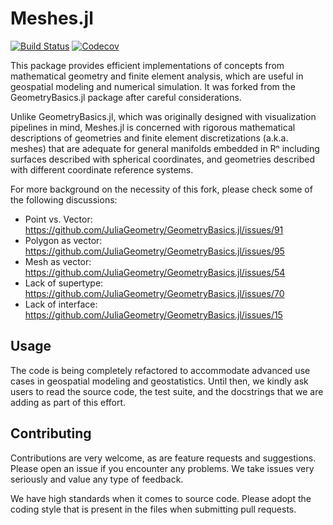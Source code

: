 # Meshes.jl

[![Build Status](https://travis-ci.com/JuliaGeometry/Meshes.jl.svg?branch=master)](https://travis-ci.com/JuliaGeometry/Meshes.jl)
[![Codecov](https://codecov.io/gh/JuliaGeometry/Meshes.jl/branch/master/graph/badge.svg)](https://codecov.io/gh/JuliaGeometry/Meshes.jl)

This package provides efficient implementations of concepts from
mathematical geometry and finite element analysis, which are useful
in geospatial modeling and numerical simulation. It was forked from
the GeometryBasics.jl package after careful considerations.

Unlike GeometryBasics.jl, which was originally designed with visualization
pipelines in mind, Meshes.jl is concerned with rigorous mathematical
descriptions of geometries and finite element discretizations (a.k.a.
meshes) that are adequate for general manifolds embedded in Rⁿ including
surfaces described with spherical coordinates, and geometries described
with different coordinate reference systems.

For more background on the necessity of this fork, please check some of
the following discussions:

- Point vs. Vector: https://github.com/JuliaGeometry/GeometryBasics.jl/issues/91
- Polygon as vector: https://github.com/JuliaGeometry/GeometryBasics.jl/issues/95
- Mesh as vector: https://github.com/JuliaGeometry/GeometryBasics.jl/issues/54
- Lack of supertype: https://github.com/JuliaGeometry/GeometryBasics.jl/issues/70
- Lack of interface: https://github.com/JuliaGeometry/GeometryBasics.jl/issues/15

## Usage

The code is being completely refactored to accommodate advanced use cases
in geospatial modeling and geostatistics. Until then, we kindly ask users
to read the source code, the test suite, and the docstrings that we are
adding as part of this effort.

## Contributing

Contributions are very welcome, as are feature requests and suggestions.
Please open an issue if you encounter any problems. We take issues very
seriously and value any type of feedback.

We have high standards when it comes to source code. Please adopt the
coding style that is present in the files when submitting pull requests.

